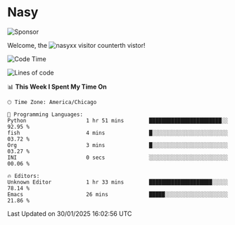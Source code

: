# Nasy

<!--
<p align="center">
<img height="200" src="https://github-readme-stats.vercel.app/api?username=nasyxx&count_private=true&show_icons=true&theme=dracula&include_all_commits=true"/>
<img height="200" src="https://github-readme-stats.vercel.app/api/top-langs/?username=nasyxx&theme=dracula&hide=html,jupyter+notebook&count_private=true&show_icons=true"/>
</p>

  
----------------
-->

![Sponsor](https://img.shields.io/static/v1.svg?label=Sponsor&message=%E2%9D%A4&logo=GitHub&style=flat&color=pink)
 
Welcome, the ![nasyxx visitor counter](https://count.getloli.com/get/@nasyxx?theme=rule34)th vistor!
 
<!--START_SECTION:waka-->
![Code Time](http://img.shields.io/badge/Code%20Time-4%2C731%20hrs%2022%20mins-blue)

![Lines of code](https://img.shields.io/badge/From%20Hello%20World%20I%27ve%20Written-6.3%20million%20lines%20of%20code-blue)

📊 **This Week I Spent My Time On** 

```text
🕑︎ Time Zone: America/Chicago

💬 Programming Languages: 
Python                   1 hr 51 mins        ███████████████████████░░   92.95 % 
fish                     4 mins              █░░░░░░░░░░░░░░░░░░░░░░░░   03.72 % 
Org                      3 mins              █░░░░░░░░░░░░░░░░░░░░░░░░   03.27 % 
INI                      0 secs              ░░░░░░░░░░░░░░░░░░░░░░░░░   00.06 % 

🔥 Editors: 
Unknown Editor           1 hr 33 mins        ████████████████████░░░░░   78.14 % 
Emacs                    26 mins             █████░░░░░░░░░░░░░░░░░░░░   21.86 % 
```


 Last Updated on 30/01/2025 16:02:56 UTC
<!--END_SECTION:waka-->

<!-- ![visitors](https://visitor-badge.laobi.icu/badge?page_id=nasyxx.nasyxx) -->
